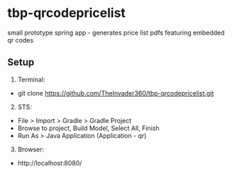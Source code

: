 tbp-qrcodepricelist
===================

small prototype spring app - generates price list pdfs featuring embedded qr codes


Setup
-----

1. Terminal:

  * git clone https://github.com/TheInvader360/tbp-qrcodepricelist.git

2. STS:

  * File > Import > Gradle > Gradle Project
  * Browse to project, Build Model, Select All, Finish
  * Run As > Java Application (Application - qr)

3. Browser:

  * http://localhost:8080/
